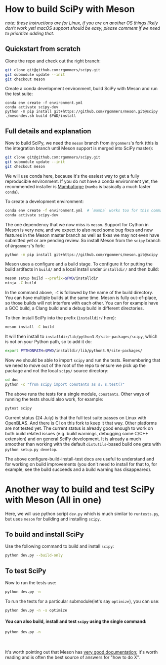 # How to build SciPy with Meson

_note: these instructions are for Linux, if you are on another OS things likely
don't work yet! macOS support should be easy, please comment if we need to
prioritize adding that._

## Quickstart from scratch

Clone the repo and check out the right branch:

```bash
git clone git@github.com:rgommers/scipy.git
git submodule update --init
git checkout meson
```

Create a conda development environment, build SciPy with Meson and run the test
suite:

```
conda env create -f environment.yml
conda activate scipy-dev
python -m pip install git+https://github.com/rgommers/meson.git@scipy
./mesondev.sh build $PWD/install
```

## Full details and explanation

Now to build SciPy, we need the `meson` branch from `@rgommers`'s fork (this is
the integration branch until Meson support is merged into SciPy master):
```bash
git clone git@github.com:rgommers/scipy.git
git submodule update --init
git checkout meson
```

We will use conda here, because it's the easiest way to get a fully
reproducible environment. If you do not have a conda environment yet, the
recommended installer is
[Mambaforge](https://github.com/conda-forge/miniforge#mambaforge) (`mamba` is
basically a much faster `conda`).

To create a development environment:
```bash
conda env create -f environment.yml  # `mamba` works too for this command
conda activate scipy-dev
```

The one dependency that we now miss is `meson`. Support for Cython in Meson is
very new, and we expect to also need some bug fixes and new features in the
Meson master branch as well as fixes we may not even have submitted yet or are
pending review. So install Meson from the `scipy` branch of `@rgommers`'s fork:
```bash
python -m pip install git+https://github.com/rgommers/meson.git@scipy
```

Meson uses a configure and a build stage. To configure it for putting the build
artifacts in `build/` and a local install under `installdir/` and then build:
```bash
meson setup build --prefix=$PWD/installdir
ninja -C build
```
In the command above, `-C` is followed by the name of the build directory. You
can have multiple builds at the same time. Meson is fully out-of-place, so
those builds will not interfere with each other. You can for example have a GCC
build, a Clang build and a debug build in different directories.

To then install SciPy into the prefix (`installdir/` here):
```bash
meson install -C build
```
It will then install to `installdir/lib/python3.9/site-packages/scipy`, which
is not on your Python path, so to add it do:
```bash
export PYTHONPATH=$PWD/installdir/lib/python3.9/site-packages/
```

Now we should be able to import `scipy` and run the tests. Remembering that we
need to move out of the root of the repo to ensure we pick up the package and
not the local `scipy/` source directory:
```bash
cd doc
python -c "from scipy import constants as s; s.test()"
```
The above runs the tests for a single module, `constants`. Other ways of
running the tests should also work, for example:
```bash
pytest scipy
```

Current status (24 July) is that the full test suite passes on Linux with
OpenBLAS. And there is CI on this fork to keep it that way. Other platforms are
not tested yet.  The current status is already good enough to
work on both build related issues (e.g. build warnings, debugging some C/C++
extension) and on general SciPy development. It is already a much smoother than
working with the default `distutils`-based build one gets with
`python setup.py develop`.

The above configure-build-install-test docs are useful to understand and for
working on build improvements (you don't need to install for that to, for
example, see the build succeeds and a build warning has disappeared).

# Another way to build and test SciPy with Meson (All in one)

Here, we will use python script `dev.py` which is much similar to `runtests.py`,
but uses `meson` for building and installing `scipy`.

## To build and install SciPy

Use the following command to build and install `scipy`:

```bash
python dev.py --build-only
```

## To test SciPy

Now to run the tests use:

```bash
python dev.py -n
```

To run the tests for a particular submodule(let's say `optimize`), you can use:

```bash
python dev.py -n -s optimize
```

#### You can also build, install and test `scipy` using the single command:

```bash
python dev.py -n
```

<br> </br>
It's worth pointing out that Meson has [very good documentation](https://mesonbuild.com/);
it's worth reading and is often the best source of answers for "how to do X".
